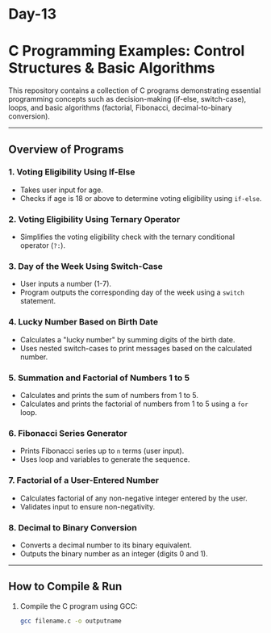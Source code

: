 # Day-13

# C Programming Examples: Control Structures & Basic Algorithms

This repository contains a collection of C programs demonstrating essential programming concepts such as decision-making (if-else, switch-case), loops, and basic algorithms (factorial, Fibonacci, decimal-to-binary conversion).

---

## Overview of Programs

### 1. Voting Eligibility Using If-Else
- Takes user input for age.
- Checks if age is 18 or above to determine voting eligibility using `if-else`.

### 2. Voting Eligibility Using Ternary Operator
- Simplifies the voting eligibility check with the ternary conditional operator (`?:`).

### 3. Day of the Week Using Switch-Case
- User inputs a number (1-7).
- Program outputs the corresponding day of the week using a `switch` statement.

### 4. Lucky Number Based on Birth Date
- Calculates a "lucky number" by summing digits of the birth date.
- Uses nested switch-cases to print messages based on the calculated number.

### 5. Summation and Factorial of Numbers 1 to 5
- Calculates and prints the sum of numbers from 1 to 5.
- Calculates and prints the factorial of numbers from 1 to 5 using a `for` loop.

### 6. Fibonacci Series Generator
- Prints Fibonacci series up to `n` terms (user input).
- Uses loop and variables to generate the sequence.

### 7. Factorial of a User-Entered Number
- Calculates factorial of any non-negative integer entered by the user.
- Validates input to ensure non-negativity.

### 8. Decimal to Binary Conversion
- Converts a decimal number to its binary equivalent.
- Outputs the binary number as an integer (digits 0 and 1).

---

## How to Compile & Run

1. Compile the C program using GCC:
   ```bash
   gcc filename.c -o outputname
